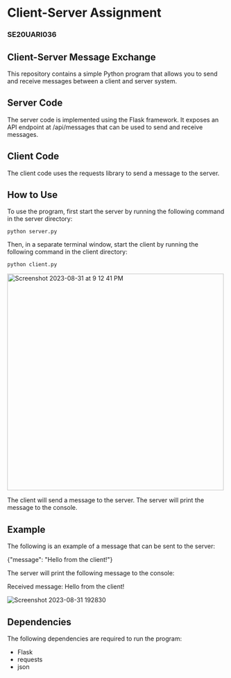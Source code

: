 # Client-Server   Assignment
### SE20UARI036

## Client-Server Message Exchange
This repository contains a simple Python program that allows you to send and receive messages between a client and server system.

## Server Code
The server code is implemented using the Flask framework. It exposes an API endpoint at /api/messages that can be used to send and receive messages.

## Client Code
The client code uses the requests library to send a message to the server.

## How to Use
To use the program, first start the server by running the following command in the server directory:

`python server.py`

Then, in a separate terminal window, start the client by running the following command in the client directory:

`python client.py`

<img width="499" alt="Screenshot 2023-08-31 at 9 12 41 PM" src="https://github.com/abhirambussa/SE20UARI036_Client-Server/assets/121299178/5a5784d2-affc-4490-960f-77b47c51c937">


The client will send a message to the server. The server will print the message to the console.

## Example

The following is an example of a message that can be sent to the server:

{"message": "Hello from the client!"}

The server will print the following message to the console:

Received message: Hello from the client!

 ![Screenshot 2023-08-31 192830](https://github.com/revanthjavvaji/SE20UARI071/assets/114976742/0acff6c0-7024-4b2f-a65a-b60e67e6c391)

## Dependencies

The following dependencies are required to run the program:

* Flask
* requests
* json
